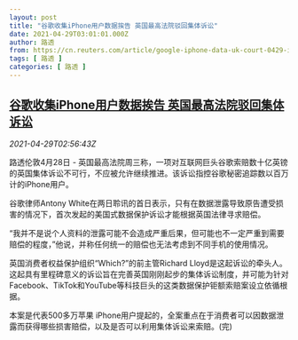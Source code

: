 ```yaml
---
layout: post
title: "谷歌收集iPhone用户数据挨告 英国最高法院驳回集体诉讼"
date: 2021-04-29T03:01:01.000Z
author: 路透
from: https://cn.reuters.com/article/google-iphone-data-uk-court-0429-idCNKBS2CG074
tags: [ 路透 ]
categories: [ 路透 ]
---
```

<!--1619665261000-->
[谷歌收集iPhone用户数据挨告 英国最高法院驳回集体诉讼](https://cn.reuters.com/article/google-iphone-data-uk-court-0429-idCNKBS2CG074)
------

<div>
<div><i>2021-04-29T02:56:43Z</i></div><p>路透伦敦4月28日 - 英国最高法院周三称，一项对互联网巨头谷歌索赔数十亿英镑的英国集体诉讼不可行，不应被允许继续推进。该诉讼指控谷歌秘密追踪数以百万计的iPhone用户。</p><p>谷歌律师Antony White在两日聆讯的首日表示，只有在数据泄露导致原告遭受损害的情况下，首次发起的美国式数据保护诉讼才能根据英国法律寻求赔偿。</p><p>“我并不是说个人资料的泄露可能不会造成严重后果，但可能也不一定严重到需要赔偿的程度，”他说，并称任何统一的赔偿也无法考虑到不同手机的使用情况。</p><p>英国消费者权益保护组织“Which?”的前主管Richard Lloyd是这起诉讼的牵头人。这起具有里程碑意义的诉讼旨在完善英国刚刚起步的集体诉讼制度，并可能为针对Facebook、TikTok和YouTube等科技巨头的这类数据保护钜额索赔案设立依循根据。</p><p>本案是代表500多万苹果 iPhone用户提起的，全案重点在于消费者可以因数据泄露而获得哪些损害赔偿，以及是否可以利用集体诉讼来索赔。(完)</p>
</div>
